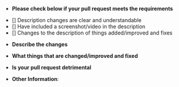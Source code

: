 * **Please check below if your pull request meets the requirements**
- [] Description changes are clear and understandable
- [] Have included a screenshot/video in the description
- [] Changes to the description of things added/improved and fixes

* **Describe the changes**



* **What things that are changed/improved and fixed**



* **Is your pull request detrimental**



* **Other Information**:
